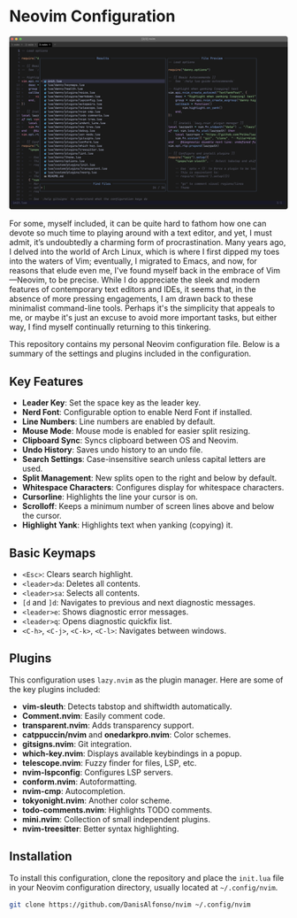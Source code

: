 # Neovim Configuration

![Neovim Configuration](./screenshot.png)

For some, myself included, it can be quite hard to fathom how one can devote so much time to playing around with a text editor, and yet, I must admit, it’s undoubtedly a charming form of procrastination. Many years ago, I delved into the world of Arch Linux, which is where I first dipped my toes into the waters of Vim; eventually, I migrated to Emacs, and now, for reasons that elude even me, I've found myself back in the embrace of Vim—Neovim, to be precise. While I do appreciate the sleek and modern features of contemporary text editors and IDEs, it seems that, in the absence of more pressing engagements, I am drawn back to these minimalist command-line tools. Perhaps it's the simplicity that appeals to me, or maybe it's just an excuse to avoid more important tasks, but either way, I find myself continually returning to this tinkering.

This repository contains my personal Neovim configuration file. Below is a summary of the settings and plugins included in the configuration.

## Key Features

- **Leader Key**: Set the space key as the leader key.
- **Nerd Font**: Configurable option to enable Nerd Font if installed.
- **Line Numbers**: Line numbers are enabled by default.
- **Mouse Mode**: Mouse mode is enabled for easier split resizing.
- **Clipboard Sync**: Syncs clipboard between OS and Neovim.
- **Undo History**: Saves undo history to an undo file.
- **Search Settings**: Case-insensitive search unless capital letters are used.
- **Split Management**: New splits open to the right and below by default.
- **Whitespace Characters**: Configures display for whitespace characters.
- **Cursorline**: Highlights the line your cursor is on.
- **Scrolloff**: Keeps a minimum number of screen lines above and below the cursor.
- **Highlight Yank**: Highlights text when yanking (copying) it.

## Basic Keymaps

- `<Esc>`: Clears search highlight.
- `<leader>da`: Deletes all contents.
- `<leader>sa`: Selects all contents.
- `[d` and `]d`: Navigates to previous and next diagnostic messages.
- `<leader>e`: Shows diagnostic error messages.
- `<leader>q`: Opens diagnostic quickfix list.
- `<C-h>`, `<C-j>`, `<C-k>`, `<C-l>`: Navigates between windows.

## Plugins

This configuration uses `lazy.nvim` as the plugin manager. Here are some of the key plugins included:

- **vim-sleuth**: Detects tabstop and shiftwidth automatically.
- **Comment.nvim**: Easily comment code.
- **transparent.nvim**: Adds transparency support.
- **catppuccin/nvim** and **onedarkpro.nvim**: Color schemes.
- **gitsigns.nvim**: Git integration.
- **which-key.nvim**: Displays available keybindings in a popup.
- **telescope.nvim**: Fuzzy finder for files, LSP, etc.
- **nvim-lspconfig**: Configures LSP servers.
- **conform.nvim**: Autoformatting.
- **nvim-cmp**: Autocompletion.
- **tokyonight.nvim**: Another color scheme.
- **todo-comments.nvim**: Highlights TODO comments.
- **mini.nvim**: Collection of small independent plugins.
- **nvim-treesitter**: Better syntax highlighting.

## Installation

To install this configuration, clone the repository and place the `init.lua` file in your Neovim configuration directory, usually located at `~/.config/nvim`.

```sh
git clone https://github.com/DanisAlfonso/nvim ~/.config/nvim

